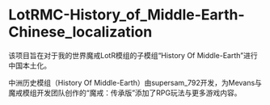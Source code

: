 # LotRMC-History_of_Middle-Earth-Chinese_localization

该项目旨在对于我的世界魔戒LotR模组的子模组“History Of Middle-Earth”进行中国本土化。

中洲历史模组（History Of Middle-Earth）由supersam_792开发，为Mevans与魔戒模组开发团队创作的“魔戒：传承版”添加了RPG玩法与更多游戏内容。
